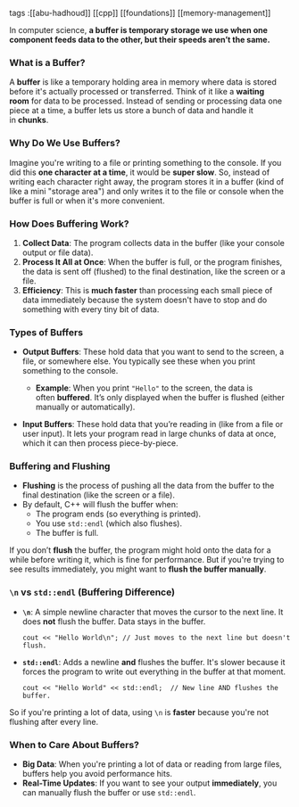 tags :[[abu-hadhoud]] [[cpp]] [[foundations]] [[memory-management]]

In computer science, **a buffer is temporary storage we use when one component feeds data to the other, but their speeds aren’t the same.**

### What is a Buffer?

A **buffer** is like a temporary holding area in memory where data is stored before it's actually processed or transferred. Think of it like a **waiting room** for data to be processed. Instead of sending or processing data one piece at a time, a buffer lets us store a bunch of data and handle it in **chunks**.

### Why Do We Use Buffers?

Imagine you're writing to a file or printing something to the console. If you did this **one character at a time**, it would be **super slow**. So, instead of writing each character right away, the program stores it in a buffer (kind of like a mini "storage area") and only writes it to the file or console when the buffer is full or when it's more convenient.

### How Does Buffering Work?

1. **Collect Data**: The program collects data in the buffer (like your console output or file data).
2. **Process It All at Once**: When the buffer is full, or the program finishes, the data is sent off (flushed) to the final destination, like the screen or a file.
3. **Efficiency**: This is **much faster** than processing each small piece of data immediately because the system doesn't have to stop and do something with every tiny bit of data.

### Types of Buffers

- **Output Buffers**: These hold data that you want to send to the screen, a file, or somewhere else. You typically see these when you print something to the console.
    
    - **Example**: When you print `"Hello"` to the screen, the data is often **buffered**. It’s only displayed when the buffer is flushed (either manually or automatically).
- **Input Buffers**: These hold data that you’re reading in (like from a file or user input). It lets your program read in large chunks of data at once, which it can then process piece-by-piece.

### Buffering and Flushing

- **Flushing** is the process of pushing all the data from the buffer to the final destination (like the screen or a file).
- By default, C++ will flush the buffer when:
    - The program ends (so everything is printed).
    - You use `std::endl` (which also flushes).
    - The buffer is full.

If you don’t **flush** the buffer, the program might hold onto the data for a while before writing it, which is fine for performance. But if you're trying to see results immediately, you might want to **flush the buffer manually**.

### `\n` vs `std::endl` (Buffering Difference)

- **`\n`**: A simple newline character that moves the cursor to the next line. It does **not** flush the buffer. Data stays in the buffer.
    
    `cout << "Hello World\n"; // Just moves to the next line but doesn't flush.`
    
- **`std::endl`**: Adds a newline **and** flushes the buffer. It's slower because it forces the program to write out everything in the buffer at that moment.
    
    `cout << "Hello World" << std::endl;  // New line AND flushes the buffer.`
    

So if you're printing a lot of data, using `\n` is **faster** because you're not flushing after every line.

### When to Care About Buffers?

- **Big Data**: When you're printing a lot of data or reading from large files, buffers help you avoid performance hits.
- **Real-Time Updates**: If you want to see your output **immediately**, you can manually flush the buffer or use `std::endl`.